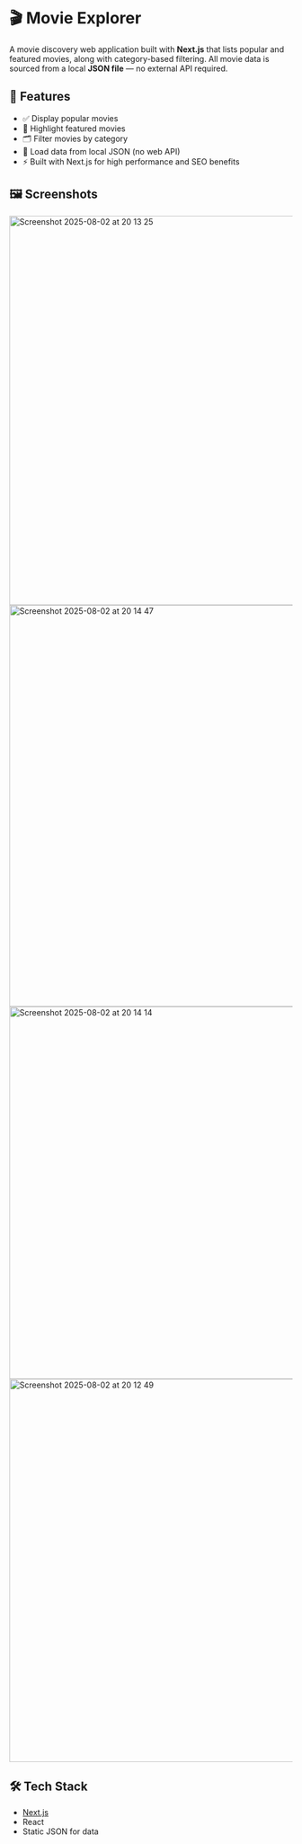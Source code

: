 # 🎬 Movie Explorer

A movie discovery web application built with **Next.js** that lists popular and featured movies, 
along with category-based filtering.
All movie data is sourced from a local **JSON file** 
— no external API required.

## 🚀 Features

- ✅ Display popular movies  
- 🌟 Highlight featured movies  
- 🗂️ Filter movies by category  
- 📄 Load data from local JSON (no web API)  
- ⚡ Built with Next.js for high performance and SEO benefits  

## 🖼️ Screenshots
<img width="1467" height="693" alt="Screenshot 2025-08-02 at 20 13 25" src="https://github.com/user-attachments/assets/7ebecdb3-2681-4fd2-902e-a62135468cd4" />
<img width="1467" height="715" alt="Screenshot 2025-08-02 at 20 14 47" src="https://github.com/user-attachments/assets/5e93daea-5269-4676-b959-48e50e8101ce" />
<img width="1466" height="663" alt="Screenshot 2025-08-02 at 20 14 14" src="https://github.com/user-attachments/assets/f9d2a23e-e21b-4ccd-bb3f-7da4ac069e68" />
<img width="1466" height="682" alt="Screenshot 2025-08-02 at 20 12 49" src="https://github.com/user-attachments/assets/b95c3117-72f8-432d-b3f5-772a164bd484" />





## 🛠️ Tech Stack

- [Next.js](https://nextjs.org/)  
- React  
- Static JSON for data  

